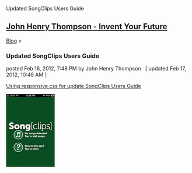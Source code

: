 Updated SongClips Users Guide 

[John Henry Thompson - Invent Your Future](../index.html)
---------------------------------------------------------

    

[Blog](../z-blog-1.html)‎ > ‎

### Updated SongClips Users Guide

posted Feb 16, 2012, 7:48 PM by John Henry Thompson   \[ updated Feb 17, 2012, 10:48 AM \]

[Using responsive css for update SongClips Users Guide](http://www.j4u2.com/songclips)  
  

[![](../_/rsrc/1329504474929/z-blog-1/updatedsongclipsusersguide/01nosong-mid-height=200&width=133.png)](http://www.johnhenrythompson.com/z-blog-1/updatedsongclipsusersguide/01nosong-mid.png?attredirects=0)

  

